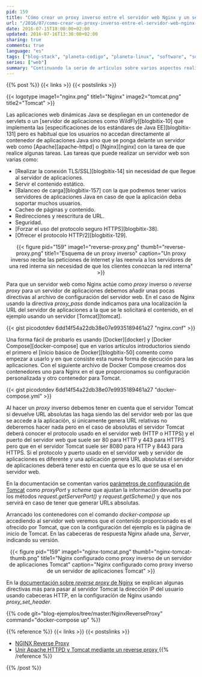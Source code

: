 ```yaml
---
pid: 159
title: "Cómo crear un proxy inverso entre el servidor web Nginx y un servidor de aplicaciones Java"
url: "/2016/07/como-crear-un-proxy-inverso-entre-el-servidor-web-nginx-y-un-servidor-de-aplicaciones-java/"
date: 2016-07-15T18:00:00+02:00
updated: 2016-07-16T13:30:00+02:00
sharing: true
comments: true
language: "es"
tags: ["blog-stack", "planeta-codigo", "planeta-linux", "software", "software-libre"]
series: ["web"]
summary: "Continuando la serie de artículos sobre varios aspectos realizados muy comúnmente en las aplicaciones y servidores web en este artículo explicaré como hacer que un servidor web nginx haga de _proxy_ inverso para un servidor de aplicaciones Java en este caso Tomcat."
---
```


{{% post %}}
{{< links >}}
{{< postslinks >}}

{{< logotype image1="nginx.png" title1="Nginx" image2="tomcat.png" title2="Tomcat" >}}

Las aplicaciones web dinámicas Java se despliegan en un contenedor de servlets o un [servidor de aplicaciones como WildFly][blogbitix-10] que implementa las [especificaciones de los estándares de Java EE][blogbitix-131] pero es habitual que los usuarios no accedan directamente al contenedor de aplicaciones Java sino que se ponga delante un servidor web como [Apache][apache-httpd] o [Nginx][nginx] con la tarea de que realice algunas tareas. Las tareas que puede realizar un servidor web son varias como:

* [Realizar la conexión TLS/SSL][blogbitix-14] sin necesidad de que llegue al servidor de aplicaciones.
* Servir el contenido estático.
* [Balanceo de carga][blogbitix-157] con la que podremos tener varios servidores de aplicaciones Java en caso de que la aplicación deba soportar muchos usuarios.
* Cacheo de páginas y contenido.
* Redirecciones y reescritura de URL.
* Seguridad.
* [Forzar el uso del protocolo seguro HTTPS][blogbitix-38].
* [Ofrecer el protocolo HTTP/2][blogbitix-129].

<div class="media" style="text-align: center;">
    {{< figure pid="159"
        image1="reverse-proxy.png" thumb1="reverse-proxy.png" title1="Esquema de un proxy inverso"
        caption="Un proxy inverso recibe las peticiones de internet y las reenvía a los servidores de una red interna sin necesidad de que los clientes conozcan la red interna" >}}
</div>

Para que un servidor web como Nginx actúe como _proxy_ inverso o _reverse proxy_ para un servidor de aplicaciones debemos añadir unas pocas directivas al archivo de configuración del servidor web. En el caso de Nginx usando la directiva _proxy\_pass_ donde indicamos para una localización la URL del servidor de aplicaciones a la que se le solicitará el contenido, en el ejemplo usando un servidor [Tomcat][tomcat].

{{< gist picodotdev 6dd14f54a22db38e07e9935189461a27 "nginx.conf" >}}

Una forma fácil de probarlo es usando [Docker][docker] y [Docker Compose][docker-compose] que en varios artículos introductorios siendo el primero el [inicio básico de Docker][blogbitix-50] comento como empezar a usarlo y en que consiste esta nueva forma de ejecución para las aplicaciones. Con el siguiente archivo de Docker Compose creamos dos contenedores uno para Nginx en el que proporcionamos su configuración personalizada y otro contenedor para Tomcat.

{{< gist picodotdev 6dd14f54a22db38e07e9935189461a27 "docker-compose.yml" >}}

Al hacer un _proxy_ inverso debemos tener en cuenta que el servidor Tomcat si devuelve URL absolutas las haga siendo las del servidor web por las que se accede a la aplicación, si únicamente genera URL relativas no deberemos hacer nada pero en el caso de absolutas el servidor Tomcat deberá conocer el protocolo usado en el servidor web (HTTP o HTTPS) y el puerto del servidor web que suele ser 80 para HTTP y 443 para HTTPS pero que en el servidor Tomcat suele ser 8080 para HTTP y 8443 para HTTPS. Si el protocolo y puerto usado en el servidor web y servidor de aplicaciones es diferente y una aplicación genera URL absolutas el servidor de aplicaciones deberá tener esto en cuenta que es lo que se usa el en servidor web.

En la documentación se comentan varios [parámetros de configuración de Tomcat](https://tomcat.apache.org/tomcat-8.0-doc/config/http.html) como _proxyPort_ y _scheme_ que ajustan la información devuelta por los métodos _request.getServerPort()_ y _request.getScheme()_ y que nos servirá en caso de tener que generar URLs absolutas.

Arrancado los contenedores con el comando _docker-compose up_ accediendo al servidor web veremos que el contenido proporcionado es el ofrecido por Tomcat, que con la configuración del ejemplo es la página de inicio de Tomcat. En las cabeceras de respuesta Nginx añade una, _Server_, indicando su versión.

<div class="media" style="text-align: center;">
    {{< figure pid="159"
        image1="nginx-tomcat.png" thumb1="nginx-tomcat-thumb.png" title1="Nginx configurado como proxy inverso de un servidor de aplicaciones Tomcat"
        caption="Nginx configurado como proxy inverso de un servidor de aplicaciones Tomcat" >}}
</div>

En la [documentación sobre _reverse proxy_ de Nginx](https://www.nginx.com/resources/admin-guide/reverse-proxy/) se explican algunas directivas más para pasar al servidor Tomcat la dirección IP del usuario usando cabeceras HTTP, en la configuración de Nginx usando _proxy\_set\_header_.

{{% code git="blog-ejemplos/tree/master/NginxReverseProxy" command="docker-compose up" %}}

{{% reference %}}
{{< links >}}
{{< postslinks >}}
* [NGINX Reverse Proxy](https://www.nginx.com/resources/admin-guide/reverse-proxy/)
* [Unir Apache HTTPD y Tomcat mediante un reverse proxy ](http://elblogdepicodev.blogspot.com.es/2011/02/unir-apache-httpd-y-tomcat-mediante-un.html)
{{% /reference %}}

{{% /post %}}
